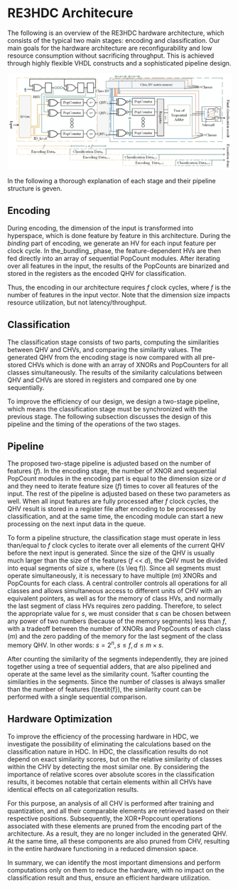 RE3HDC Architecure 
=======

The following is an overview of the RE3HDC hardware architecture, which consists of the typical two main stages: encoding and classification.
Our main goals for the hardware architecture are reconfigurability and low resource consumption without sacrificing throughput. This is achieved through highly flexible VHDL constructs and a sophisticated pipeline design.

![E3HDC_pipeline and architecture](../figures/E3HDC_pipe.png)

In the following a thorough explanation of each stage and their pipeline structure is geven.

Encoding
--------

During encoding, the dimension of the input is transformed into hyperspace, which is done feature by feature in this architecture. 
During the _binding_ part of encoding, we generate an HV for each input feature per clock cycle.
In the_bundling_ phase, the feature-dependent HVs are then fed directly into an array of sequential PopCount modules. 
After iterating over all features in the input, the results of the PopCounts are binarized and stored in the registers as the encoded QHV for classification.

Thus, the encoding in our architecture requires _f_ clock cycles, where _f_ is the number of features in the input vector.
Note that the dimension size impacts resource utilization, but not latency/throughput.

Classification
---------------

The classification stage consists of two parts, computing the similarities between QHV and CHVs, and comparing the similarity values.
The generated QHV from the encoding stage is now compared with all pre-stored CHVs which is done with an array of XNORs and PopCounters for all classes simultaneously.
The results of the similarity calculations between QHV and CHVs are stored in registers and compared one by one sequentially.

To improve the efficiency of our design, we design a two-stage pipeline, which means the classification stage must be synchronized with the previous stage.
The following subsection discusses the design of this pipeline and the timing of the operations of the two stages.

Pipeline
---------------

The proposed two-stage pipeline is adjusted based on the number of features (_f_). In the encoding stage, the number of XNOR and sequential PopCount modules in the encoding part is equal to the dimension size or _d_ and they need to iterate feature size (_f_) times to cover all features of the input. 
The rest of the pipeline is adjusted based on these two parameters as well. 
When all input features are fully processed after _f_ clock cycles, the QHV result is stored in a register file after encoding to be processed by classification, and at the same time, the encoding module can start a new processing on the next input data in the queue.

To form a pipeline structure, the classification stage must operate in less than/equal to _f_ clock cycles to iterate over all elements of the current QHV before the next input is generated. 
Since the size of the QHV is usually much larger than the size of the features (_f_ << _d_), the QHV must be divided into equal segments of size _s_, where (\(s \leq f\)).
Since all segments must operate simultaneously, it is necessary to have multiple (_m_) XNORs and PopCounts for each class.
A central controller controls all operations for all classes and allows simultaneous access to different units of CHV with an equivalent pointers, as well as for the memory of class HVs, and normally the last segment of class HVs requires zero padding.
Therefore, to select the appropriate value for _s_, we must consider that _s_ can be chosen between any power of two numbers (because of the memory segments) less than _f_, with a tradeoff between the number of XNORs and PopCounts of each class (_m_) and the zero padding of the memory for the last segment of the class memory QHV. 
In other words: $s = 2^n, s \leq f, d \leq m \times s$.

After counting the similarity of the segments independently, they are joined together using a tree of sequential adders, that are also pipelined and operate at the same level as the similarity count.
%after counting the similarities in the segments.
Since the number of classes is always smaller than the number of features (\textit{f}), the similarity count can be performed with a single sequential comparison.

Hardware Optimization
----------
To improve the efficiency of the processing hardware in HDC, we investigate the possibility of eliminating the calculations based on the classification nature in HDC.
In HDC, the classification results do not depend on exact similarity scores, but on the relative similarity of classes within the CHV by detecting the most similar one.
By considering the importance of relative scores over absolute scores in the classification results, it becomes notable that certain elements within all CHVs have identical effects on all categorization results.

For this purpose, an analysis of all CHV is performed after training and quantization, and all their comparable elements are retrieved based on their respective positions.
Subsequently, the XOR+Popcount operations associated with these elements are pruned from the encoding part of the architecture. 
As a result, they are no longer included in the generated QHV. 
At the same time, all these components are also pruned from CHV, resulting in the entire hardware functioning in a reduced dimension space.

In summary, we can identify the most important dimensions and perform computations only on them to reduce the hardware, with no impact on the classification result and thus, ensure an efficient hardware utilization.
